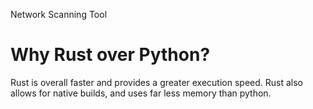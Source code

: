 Network Scanning Tool

# Why Rust over Python?

Rust is overall faster and provides a greater execution speed.
Rust also allows for native builds, and uses far less memory than python.


